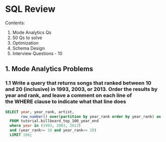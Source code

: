 # SQL Review
Contents:
1. Mode Analytics Qs 
2. 50 Qs to solve
3. Optimization
4. Schema Design 
5. Interview Questions - 10

## 1. Mode Analytics Problems
### 1.1 Write a query that returns songs that ranked between 10 and 20 (inclusive) in 1993, 2003, or 2013. Order the results by year and rank, and leave a comment on each line of the WHERE clause to indicate what that line does

```sql
SELECT year, year_rank, artist, 
       row_number() over(partition by year_rank order by year_rank) as row_num
  FROM tutorial.billboard_top_100_year_end
  where year in (1993, 2003, 2013)
  and (year_rank>= 10 and year_rank<= 20)
  LIMIT 100;

```
